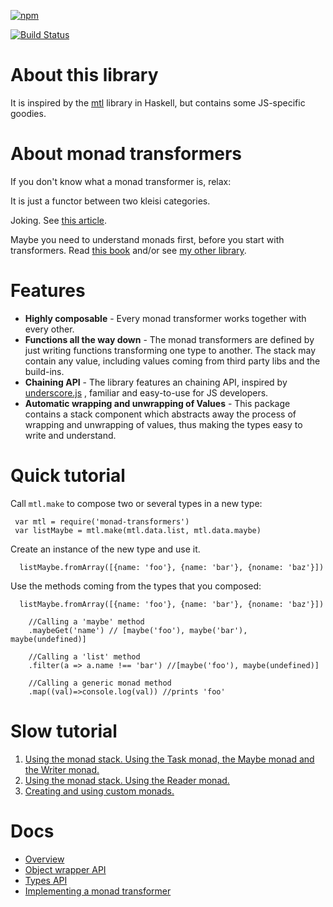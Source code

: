 

[ ![npm](https://nodei.co/npm/monad-transformers.png?downloads=true&downloadRank=true&stars=true)](https://www.npmjs.com/package/monad-transformers)

[![Build Status](https://travis-ci.org/boris-marinov/monad-transformers.svg?branch=master)](https://travis-ci.org/boris-marinov/monad-transformers)
# About this library

It is inspired by the [mtl](https://hackage.haskell.org/package/mtl) library in Haskell, but contains some JS-specific goodies.

# About monad transformers

If you don't know what a monad transformer is, relax:

It is just a functor between two kleisi categories.

Joking. See [this article](http://book.realworldhaskell.org/read/monad-transformers.html).

Maybe you need to understand monads first, before you start with transformers. 
Read [this book](https://github.com/MostlyAdequate/mostly-adequate-guide) and/or
see [my other library](http://boris-marinov.github.io/funktion/).


# Features 

- **Highly composable** - Every monad transformer works together with every other. 
- **Functions all the way down** - The monad transformers are defined by just writing functions transforming one type to another. The stack may contain any value, including values coming from third party libs and the build-ins.
- **Chaining API** - The library features an chaining API, inspired by [underscore.js](http://underscorejs.org/#chaining)
, familiar and easy-to-use for JS developers.
- **Automatic wrapping and unwrapping of Values** - This package contains a stack component which abstracts away the process of wrapping and unwrapping of values, thus making the types easy to write and understand.

# Quick tutorial

Call `mtl.make` to compose two or several types in a new type:

     var mtl = require('monad-transformers')
     var listMaybe = mtl.make(mtl.data.list, mtl.data.maybe)

Create an instance of the new type and use it.
  
      listMaybe.fromArray([{name: 'foo'}, {name: 'bar'}, {noname: 'baz'}])

Use the methods coming from the types that you composed:

      listMaybe.fromArray([{name: 'foo'}, {name: 'bar'}, {noname: 'baz'}])

        //Calling a 'maybe' method
        .maybeGet('name') // [maybe('foo'), maybe('bar'), maybe(undefined)]
        
        //Calling a 'list' method
        .filter(a => a.name !== 'bar') //[maybe('foo'), maybe(undefined)]
        
        //Calling a generic monad method
        .map((val)=>console.log(val)) //prints 'foo'

# Slow tutorial
  1. [Using the monad stack. Using the Task monad, the Maybe monad and the Writer monad.](docs/tutorial/p1.md)
  2. [Using the monad stack. Using the Reader monad.](docs/tutorial/p2.md)
  2. [Creating and using custom monads.](docs/tutorial/p3.md)
  
# Docs
* [Overview](docs/overview.md)
* [Object wrapper API](docs/wrapper.md)
* [Types API](docs/api.md)
* [Implementing a monad transformer](docs/implementing-transformer.md)
